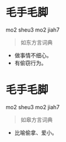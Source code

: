 # 毛手毛脚
mo2 sheu3 mo2 jiah7
> 如东方言词典
- 做事情不细心。
- 有偷窃行为。

# 毛手毛脚
mo2 sheu3 mo2 jiah7
> 如皋方言词典
- 比喻偷拿、爱小。

